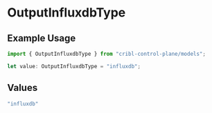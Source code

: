 # OutputInfluxdbType

## Example Usage

```typescript
import { OutputInfluxdbType } from "cribl-control-plane/models";

let value: OutputInfluxdbType = "influxdb";
```

## Values

```typescript
"influxdb"
```